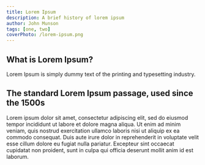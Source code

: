 ```yaml
---
title: Lorem Ipsum
description: A brief history of lorem ipsum
author: John Munson
tags: [one, two]
coverPhoto: /lorem-ipsum.png
---
```


## What is Lorem Ipsum?

Lorem Ipsum is simply dummy text of the printing and typesetting industry.

## The standard Lorem Ipsum passage, used since the 1500s

Lorem ipsum dolor sit amet, consectetur adipiscing elit, sed do eiusmod tempor incididunt ut labore et dolore magna aliqua. Ut enim ad minim veniam, quis nostrud exercitation ullamco laboris nisi ut aliquip ex ea commodo consequat. Duis aute irure dolor in reprehenderit in voluptate velit esse cillum dolore eu fugiat nulla pariatur. Excepteur sint occaecat cupidatat non proident, sunt in culpa qui officia deserunt mollit anim id est laborum.
